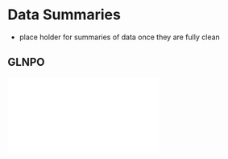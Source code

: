 # Data Summaries
- place holder for summaries of data once they are fully clean


## GLNPO
![Summary of GLNPO data](figsTables/GLENDA_summary.html)
